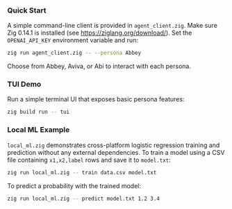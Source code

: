 ### Quick Start

A simple command-line client is provided in `agent_client.zig`. Make sure Zig 0.14.1 is installed (see <https://ziglang.org/download/>). Set the `OPENAI_API_KEY` environment variable and run:

```bash
zig run agent_client.zig -- --persona Abbey
```

Choose from Abbey, Aviva, or Abi to interact with each persona.

### TUI Demo
Run a simple terminal UI that exposes basic persona features:

```bash
zig build run -- tui
```

### Local ML Example
`local_ml.zig` demonstrates cross-platform logistic regression training and
prediction without any external dependencies. To train a model using a CSV file
containing `x1,x2,label` rows and save it to `model.txt`:

```bash
zig run local_ml.zig -- train data.csv model.txt
```

To predict a probability with the trained model:

```bash
zig run local_ml.zig -- predict model.txt 1.2 3.4
```

